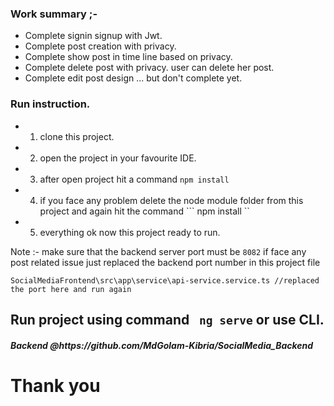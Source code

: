 ### Work summary ;-

- Complete signin signup with Jwt.
- Complete post creation with privacy.
- Complete show post in time line based on privacy.
- Complete delete post with privacy. user can delete her post.
- Complete edit post design ... but don't complete yet.

### Run instruction.
- 1) clone this project.
- 2) open the project in your favourite IDE.
- 3) after open project hit a command ``` npm install ```
- 4) if you face any problem delete the node module folder from this project and again hit the command ``` npm install ``
- 5) everything ok now this project ready to run.



Note :- make sure that the backend server port must be ```8082``` if face any post related issue just replaced the backend port number in this project file

```
SocialMediaFrontend\src\app\service\api-service.service.ts //replaced the port here and run again
```
## Run project using command ``` ng serve``` or use CLI.

<h5>Backend @https://github.com/MdGolam-Kibria/SocialMedia_Backend</h5>

  <h1>Thank you </1>
